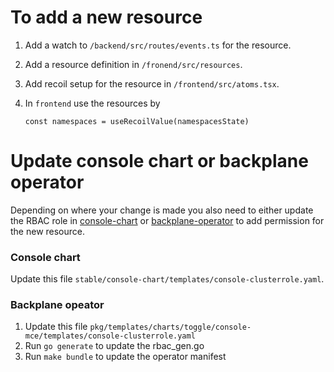 # To add a new resource

1. Add a watch to `/backend/src/routes/events.ts` for the resource.
2. Add a resource definition in `/fronend/src/resources`.
3. Add recoil setup for the resource in `/frontend/src/atoms.tsx`.
4. In `frontend` use the resources by

    ```
    const namespaces = useRecoilValue(namespacesState)
    ```

# Update console chart or backplane operator

Depending on where your change is made you also need to either update the RBAC role in [console-chart](https://github.com/stolostron/console-chart/) or [backplane-operator](https://github.com/stolostron/backplane-operator/) to add permission for the new resource.

### Console chart

Update this file `stable/console-chart/templates/console-clusterrole.yaml`.

### Backplane opeator

1. Update this file `pkg/templates/charts/toggle/console-mce/templates/console-clusterrole.yaml`
2. Run `go generate` to update the rbac_gen.go
3. Run `make bundle` to update the operator manifest
